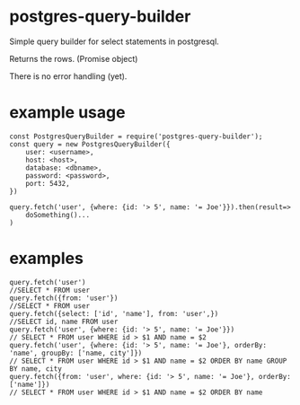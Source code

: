 # postgres-query-builder

Simple query builder for select statements in postgresql.

Returns the rows. (Promise object)

There is no error handling (yet).

# example usage

```
const PostgresQueryBuilder = require('postgres-query-builder');
const query = new PostgresQueryBuilder({
    user: <username>,
    host: <host>,
    database: <dbname>,
    password: <password>,
    port: 5432,
})

query.fetch('user', {where: {id: '> 5', name: '= Joe'}}).then(result=>
    doSomething()...
)

```

# examples
```
query.fetch('user')
//SELECT * FROM user
query.fetch({from: 'user'})
//SELECT * FROM user
query.fetch({select: ['id', 'name'], from: 'user',})
//SELECT id, name FROM user
query.fetch('user', {where: {id: '> 5', name: '= Joe'}})
// SELECT * FROM user WHERE id > $1 AND name = $2
query.fetch('user', {where: {id: '> 5', name: '= Joe'}, orderBy: 'name', groupBy: ['name, city']})
// SELECT * FROM user WHERE id > $1 AND name = $2 ORDER BY name GROUP BY name, city
query.fetch({from: 'user', where: {id: '> 5', name: '= Joe'}, orderBy: ['name']})
// SELECT * FROM user WHERE id > $1 AND name = $2 ORDER BY name
```